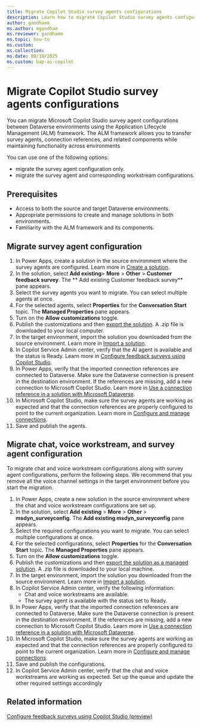 ```yaml
---
title: Migrate Copilot Studio survey agents configurations
description: Learn how to migrate Copilot Studio survey agents configurations using Application Lifecycle Management.
author: gandhamm
ms.author: mgandham
ms.reviewer: gandhamm
ms.topic: how-to 
ms.custom: 
ms.collection: 
ms.date: 08/19/2025
ms.custom: bap-ai-copilot
---
```



# Migrate Copilot Studio survey agents configurations


You can migrate Microsoft Copilot Studio survey agent configurations between Dataverse environments using the Application Lifecycle Management (ALM) framework. The ALM framework allows you to transfer survey agents, connection references, and related components while maintaining functionality across environments

You can use one of the following options: 

- migrate the survey agent configuration only.
- migrate the survey agent and corresponding workstream configurations. 

## Prerequisites

- Access to both the source and target Dataverse environments.
- Appropriate permissions to create and manage solutions in both environments.
- Familiarity with the ALM framework and its components.

## Migrate survey agent configuration

1. In Power Apps, create a solution in the source environment where the survey agents are configured. Learn more in [Create a solution](/power-apps/maker/data-platform/create-solution).
1. In the solution, select **Add existing**> **More** > **Other** > **Customer feedback survey**. The **
Add existing Customer feedback survey** pane appears.
1. Select the survey agents you want to migrate. You can select multiple agents at once.
1. For the selected agents, select **Properties** for the **Conversation Start** topic. The **Managed Properties** pane appears. 
1. Turn on the **Allow customizations** toggle.
1. Publish the customizations and then [export the solution](/power-apps/maker/data-platform/export-solutions#export-from-power-apps). A .zip file is downloaded to your local computer.
1. In the target environment, import the solution you downloaded from the source environment. Learn more in [Import a solution](/power-apps/maker/data-platform/import-update-export-solutions).
1. In Copilot Service Admin center, verify that the AI agent is available and the status is Ready. Learn more in [Configure feedback surveys using Copilot Studio](../administer/configure-surveys.md). 
1. In Power Apps, verify that the imported connection references are connected to Dataverse. Make sure the Dataverse connection is present in the destination environment. If the references are missing, add a new connection to Microsoft Copilot Studio. Learn more in [Use a connection reference in a solution with Microsoft Dataverse](/power-apps/maker/data-platform/create-connection-reference).
1. In Microsoft Copilot Studio, make sure the survey agents are working as expected and that the connection references are properly configured to point to the current organization. Learn more in [Configure and manage connections](/microsoft-copilot-studio/authoring-connections).
1. Save and publish the agents.

## Migrate chat, voice workstream, and survey agent configuration

To migrate chat and voice workstream configurations along with survey agent configurations, perform the following steps. We recommend that you remove all the voice channel settings in the target environment before you start the migration.

1. In Power Apps, create a new solution in the source environment where the chat and voice workstream configurations are set up.
2. In the solution, select **Add existing** > **More** > **Other** > **msdyn_surveyconfig**. The **Add existing msdyn_surveyconfig** pane appears.
3. Select the required configurations you want to migrate. You can select multiple configurations at once.
4. For the selected configurations, select **Properties** for the **Conversation Start** topic. The **Managed Properties** pane appears.
5. Turn on the **Allow customizations** toggle.
6. Publish the customizations and then [export the solution as a managed solution](/power-apps/maker/data-platform/export-solutions#export-from-power-apps). A .zip file is downloaded to your local machine.
7. In the target environment, import the solution you downloaded from the source environment. Learn more in [Import a solution](/power-apps/maker/data-platform/import-update-export-solutions).
1. In Copilot Service Admin center, verify the following information:
    - Chat and voice workstreams are available.
    - The survey agent is available with the status set to Ready.
1. In Power Apps, verify that the imported connection references are connected to Dataverse. Make sure the Dataverse connection is present in the destination environment. If the references are missing, add a new connection to Microsoft Copilot Studio. Learn more in [Use a connection reference in a solution with Microsoft Dataverse](/power-apps/maker/data-platform/create-connection-reference).
1. In Microsoft Copilot Studio, make sure the survey agents are working as expected and that the connection references are properly configured to point to the current organization. Learn more in [Configure and manage connections](/microsoft-copilot-studio/authoring-connections).
1. Save and publish the configurations.
1. In Copilot Service Admin center, verify that the chat and voice workstreams are working as expected. Set up the queue and update the other required settings accordingly

## Related information

[Configure feedback surveys using Copilot Studio (preview)](configure-surveys.md)